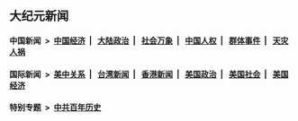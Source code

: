 ## 大纪元新闻

#### 中国新闻 &nbsp;>&nbsp; [中国经济](indexes/ncid283/README.md?02271245) &nbsp;| &nbsp; [大陆政治](indexes/ncid277/README.md?02271245) &nbsp;| &nbsp; [社会万象](indexes/ncid282/README.md?02271245) &nbsp;| &nbsp; [中国人权](indexes/ncid278/README.md?02271245) &nbsp;| &nbsp; [群体事件](indexes/ncid279/README.md?02271245) &nbsp;| &nbsp; [天灾人祸](indexes/ncid280/README.md?02271245)

#### 国际新闻 &nbsp;>&nbsp; [美中关系](indexes/nf1412576/README.md?02271245) &nbsp;| &nbsp; [台湾新闻](indexes/ncid1349361/README.md?02271245) &nbsp;| &nbsp; [香港新闻](indexes/ncid1349362/README.md?02271245) &nbsp;| &nbsp; [美国政治](indexes/ncid1078159/README.md?02271245) &nbsp;| &nbsp; [美国社会](indexes/ncid1078160/README.md?02271245) &nbsp;| &nbsp; [美国经济](indexes/ncid1078158/README.md?02271245)

#### 特别专题 &nbsp;>&nbsp; [中共百年历史](https://github.com/epoch-news/epoch-special/blob/master/README.md?02271245)  
